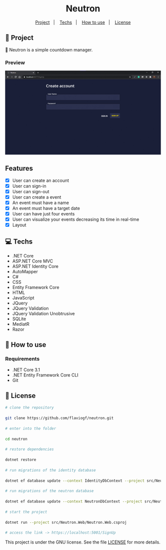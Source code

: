 <h1 align="center">
  Neutron
</h1>

<p align="center">
  <a href="#rocket-project">Project</a>&nbsp;&nbsp;&nbsp;|&nbsp;&nbsp;&nbsp;
  <a href="#computer-techs">Techs</a>&nbsp;&nbsp;&nbsp;|&nbsp;&nbsp;&nbsp;
  <a href="#thinking-how-to-use">How to use</a>&nbsp;&nbsp;&nbsp;|&nbsp;&nbsp;&nbsp;
  <a href="#memo-license">License</a>
</p>

## :rocket: Project

:calendar: Neutron is a simple countdown manager.

### Preview

<p align="center">
  <img src="./.github/preview.gif" />
</p>

## Features

- [x] User can create an account
- [x] User can sign-in
- [x] User can sign-out
- [x] User can create a event
- [x] An event must have a name
- [x] An event must have a target date
- [x] User can have just four events
- [x] User can visualize your events decreasing its time in real-time
- [x] Layout

## :computer: Techs

- .NET Core
- ASP.NET Core MVC
- ASP.NET Identity Core
- AutoMapper
- C#
- CSS
- Entity Framework Core
- HTML
- JavaScript
- JQuery
- JQuery Validation
- JQuery Validation Unobtrusive
- SQLite
- MediatR
- Razor

## :thinking: How to use

### Requirements

- .NET Core 3.1
- .NET Entity Framework Core CLI
- Git

## :memo: License

```bash
# clone the repository

git clone https://github.com/flaviogf/neutron.git

# enter into the folder

cd neutron

# restore dependencies

dotnet restore

# run migrations of the identity database

dotnet ef database update --context IdentityDbContext --project src/Neutron.Web/Neutron.Web.csproj

# run migrations of the neutron database

dotnet ef database update --context NeutronDbContext --project src/Neutron.Web/Neutron.Web.csproj

# start the project

dotnet run --project src/Neutron.Web/Neutron.Web.csproj

# access the link -> https://localhost:5001/SignUp
```

This project is under the GNU license. See the file [LICENSE](LICENSE) for more details.
